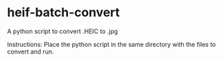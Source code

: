 # heif-batch-convert
A python script to convert .HEIC to .jpg

Instructions:
Place the python script in the same directory with the files to convert and run.
